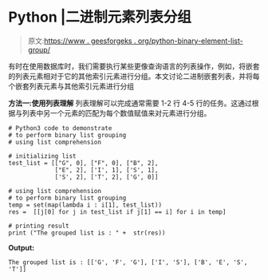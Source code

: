 # Python |二进制元素列表分组

> 原文:[https://www . geesforgeks . org/python-binary-element-list-group/](https://www.geeksforgeeks.org/python-binary-element-list-grouping/)

有时在使用数据库时，我们需要执行某些更像查询语言的列表操作，例如，将嵌套的列表元素相对于它的其他索引元素进行分组。本文讨论二进制嵌套列表，并将每个嵌套列表元素与其他索引元素进行分组

**方法一:使用列表理解**
列表理解可以完成通常需要 1-2 行 4-5 行的任务。这通过根据与列表中另一个元素的匹配为每个数值赋值来对元素进行分组。

```
# Python3 code to demonstrate 
# to perform binary list grouping
# using list comprehension

# initializing list 
test_list = [["G", 0], ["F", 0], ["B", 2],
             ["E", 2], ['I', 1], ['S', 1],
             ['S', 2], ['T', 2], ['G', 0]]

# using list comprehension
# to perform binary list grouping
temp = set(map(lambda i : i[1], test_list))
res =  [[j[0] for j in test_list if j[1] == i] for i in temp]

# printing result
print ("The grouped list is : " +  str(res))
```

**Output:**

```
The grouped list is : [['G', 'F', 'G'], ['I', 'S'], ['B', 'E', 'S', 'T']]

```